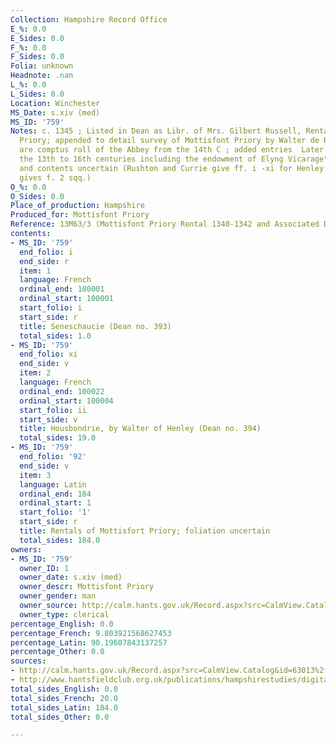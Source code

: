 ```yaml
---
Collection: Hampshire Record Office
E_%: 0.0
E_Sides: 0.0
F_%: 0.0
F_Sides: 0.0
Folia: unknown
Headnote: .nan
L_%: 0.0
L_Sides: 0.0
Location: Winchester
MS_Date: s.xiv (med)
MS_ID: '759'
Notes: c. 1345 ; Listed in Dean as Libr. of Mrs. Gilbert Russell, Rental of Mottisfort
  Priory; appended to detail survey of Mottisfont Priory by Walter de Blount; flyleaves
  are comptus roll of the Abbey from the 14th C ; added entries  Later entries "from
  the 13th to 16th centuries including the endowment of Elyng Vicarage"; foliation
  and contents uncertain (Rushton and Currie give ff. i -xi for Henley's tract; Dean
  gives f. 2 sqq.)
O_%: 0.0
O_Sides: 0.0
Place_of_production: Hampshire
Produced_for: Mottisfont Priory
Reference: 13M63/3 (Mottisfont Priory Rental 1340-1342 and Associated Documents)
contents:
- MS_ID: '759'
  end_folio: i
  end_side: r
  item: 1
  language: French
  ordinal_end: 100001
  ordinal_start: 100001
  start_folio: i
  start_side: r
  title: Seneschaucie (Dean no. 393)
  total_sides: 1.0
- MS_ID: '759'
  end_folio: xi
  end_side: v
  item: 2
  language: French
  ordinal_end: 100022
  ordinal_start: 100004
  start_folio: ii
  start_side: v
  title: Housbondrie, by Walter of Henley (Dean no. 394)
  total_sides: 19.0
- MS_ID: '759'
  end_folio: '92'
  end_side: v
  item: 3
  language: Latin
  ordinal_end: 184
  ordinal_start: 1
  start_folio: '1'
  start_side: r
  title: Rentals of Mottisfort Priory; foliation uncertain
  total_sides: 184.0
owners:
- MS_ID: '759'
  owner_ID: 1
  owner_date: s.xiv (med)
  owner_descr: Mottisfont Priory
  owner_gender: man
  owner_source: http://calm.hants.gov.uk/Record.aspx?src=CalmView.Catalog&id=63013%2f3&pos=1
  owner_type: clerical
percentage_English: 0.0
percentage_French: 9.803921568627453
percentage_Latin: 90.19607843137257
percentage_Other: 0.0
sources:
- http://calm.hants.gov.uk/Record.aspx?src=CalmView.Catalog&id=63013%2f3&pos=1
- http://www.hantsfieldclub.org.uk/publications/hampshirestudies/digital/2000s/vol56/Rushton&Currie.pdf
total_sides_English: 0.0
total_sides_French: 20.0
total_sides_Latin: 184.0
total_sides_Other: 0.0

---
```

